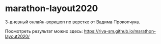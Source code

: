 # marathon-layout2020

3-дневный онлайн-воркшоп по верстке от Вадима Прокопчука.

Посмотреть результат можно здесь: https://riva-sm.github.io/marathon-layout2020/
